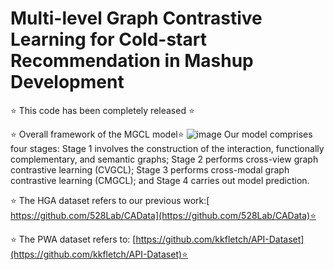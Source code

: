 # Multi-level Graph Contrastive Learning for Cold-start Recommendation in Mashup Development
⭐ This code has been completely released ⭐

⭐ Overall framework of the MGCL model⭐ 
![image](https://github.com/user-attachments/assets/3191ff2b-cebd-458a-ae03-095ecba561af)
Our model comprises four stages: Stage 1 involves the construction of the interaction, functionally complementary, and semantic graphs; Stage 2 performs cross-view graph contrastive learning (CVGCL); Stage 3  performs cross-modal graph contrastive learning (CMGCL); and Stage 4 carries out model prediction. 

⭐ The HGA dataset refers to our previous work:[ https://github.com/528Lab/CAData](https://github.com/528Lab/CAData)⭐ 

⭐ The PWA dataset refers to: [https://github.com/kkfletch/API-Dataset](https://github.com/kkfletch/API-Dataset)⭐ 

